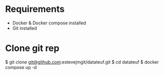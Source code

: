 # Requirements
- Docker & Docker compose installed 
- Git installed

# Clone git rep 
$ git clone git@github.com:estevejmgit/datateuf.git
$ cd datateuf
$ docker compose up -d
